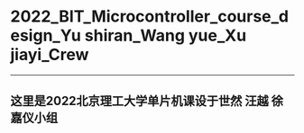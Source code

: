# 2022_BIT_Microcontroller_course_design_Yu shiran_Wang yue_Xu jiayi_Crew
---
## 这里是2022北京理工大学单片机课设于世然 汪越 徐嘉仪小组
